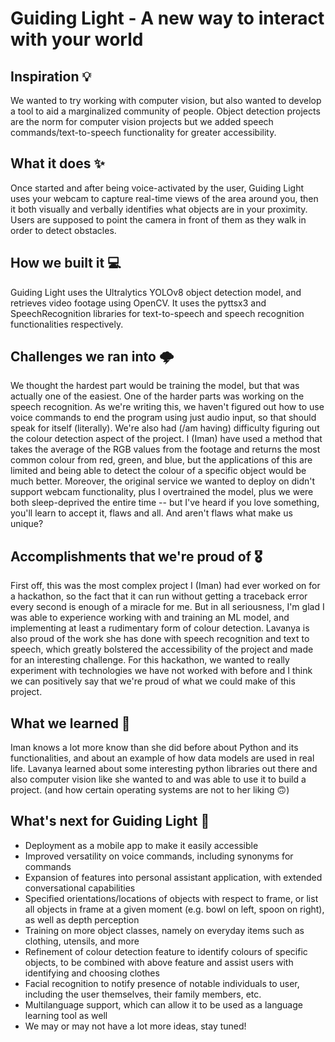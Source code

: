 # Guiding Light - A new way to interact with your world

## Inspiration 💡
We wanted to try working with computer vision, but also wanted to develop a tool to aid a marginalized community of people. Object detection projects are the norm for computer vision projects but we added speech commands/text-to-speech functionality for greater accessibility.

## What it does ✨
Once started and after being voice-activated by the user, Guiding Light uses your webcam to capture real-time views of the area around you, then it both visually and verbally identifies what objects are in your proximity. Users are supposed to point the camera in front of them as they walk in order to detect obstacles.

## How we built it 💻
Guiding Light uses the Ultralytics YOLOv8 object detection model, and retrieves video footage using OpenCV. It uses the pyttsx3 and SpeechRecognition libraries for text-to-speech and speech recognition functionalities respectively.

## Challenges we ran into 🌩️ 
We thought the hardest part would be training the model, but that was actually one of the easiest. One of the harder parts was working on the speech recognition. As we're writing this, we haven't figured out how to use voice commands to end the program using just audio input, so that should speak for itself (literally). We're also had (/am having) difficulty figuring out the colour detection aspect of the project. I (Iman) have used a method that takes the average of the RGB values from the footage and returns the most common colour from red, green, and blue, but the applications of this are limited and being able to detect the colour of a specific object would be much better. Moreover, the original service we wanted to deploy on didn't support webcam functionality, plus I overtrained the model, plus we were both sleep-deprived the entire time -- but I've heard if you love something, you'll learn to accept it, flaws and all. And aren't flaws what make us unique?

## Accomplishments that we're proud of 🎖️ 
First off, this was the most complex project I (Iman) had ever worked on for a hackathon, so the fact that it can run without getting a traceback error every second is enough of a miracle for me. But in all seriousness, I'm glad I was able to experience working with and training an ML model, and implementing at least a rudimentary form of colour detection. Lavanya is also proud of the work she has done with speech recognition and text to speech, which greatly bolstered the accessibility of the project and made for an interesting challenge. 
For this hackathon, we wanted to really experiment with technologies we have not worked with before and I think we can positively say that we're proud of what we could make of this project.

## What we learned 🔖 
Iman knows a lot more know than she did before about Python and its functionalities, and about an example of how data models are used in real life. Lavanya learned about some interesting python libraries out there and also computer vision like she wanted to and was able to use it to build a project. (and how certain operating systems are not to her liking 🙃)

## What's next for Guiding Light 🌟 
- Deployment as a mobile app to make it easily accessible
- Improved versatility on voice commands, including synonyms for commands
- Expansion of features into personal assistant application, with extended conversational capabilities
- Specified orientations/locations of objects with respect to frame, or list all objects in frame at a given moment (e.g. bowl on left, spoon on right), as well as depth perception
- Training on more object classes, namely on everyday items such as clothing, utensils, and more
- Refinement of colour detection feature to identify colours of specific objects, to be combined with above feature and assist users with identifying and choosing clothes
- Facial recognition to notify presence of notable individuals to user, including the user themselves, their family members, etc.
- Multilanguage support, which can allow it to be used as a language learning tool as well
- We may or may not have a lot more ideas, stay tuned!
